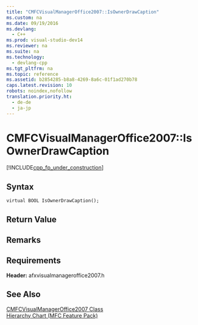 ```yaml
---
title: "CMFCVisualManagerOffice2007::IsOwnerDrawCaption"
ms.custom: na
ms.date: 09/19/2016
ms.devlang: 
  - C++
ms.prod: visual-studio-dev14
ms.reviewer: na
ms.suite: na
ms.technology: 
  - devlang-cpp
ms.tgt_pltfrm: na
ms.topic: reference
ms.assetid: b2854285-b8a8-4269-8a6c-01f1ad270b78
caps.latest.revision: 10
robots: noindex,nofollow
translation.priority.ht: 
  - de-de
  - ja-jp
---
```

# CMFCVisualManagerOffice2007::IsOwnerDrawCaption
[!INCLUDE[cpp_fp_under_construction](../vs140/includes/cpp_fp_under_construction_md.md)]  
  
## Syntax  
  
```  
virtual BOOL IsOwnerDrawCaption();  
```  
  
## Return Value  
  
## Remarks  
  
## Requirements  
 **Header:** afxvisualmanageroffice2007.h  
  
## See Also  
 [CMFCVisualManagerOffice2007 Class](../vs140/CMFCVisualManagerOffice2007-Class.md)   
 [Hierarchy Chart (MFC Feature Pack)](../vs140/Hierarchy-Chart.md)